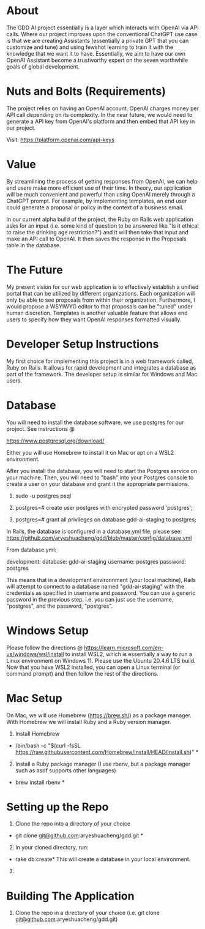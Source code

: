 # About #

The GDD AI project essentially is a layer which interacts with OpenAI via API calls. Where our project improves upon the conventional ChatGPT use case is that we are creating Assistants (essentially a private GPT that you can customize and tune) and using fewshot learning to train it with the knowledge that we want it to have. Essentially, we aim to have our own OpenAI Assistant become a trustworthy expert on the seven worthwhile goals of global development.

# Nuts and Bolts (Requirements)

The project relies on having an OpenAI account. OpenAI charges money per API call depending on its complexity. In the near future, we would need to generate a API key from OpenAI's platform and then embed that API key in our project.

Visit: https://platform.openai.com/api-keys

# Value #

By streamlining the process of getting responses from OpenAI, we can help end users make more efficient use of their time. In theory, our application will be much convenient and powerful than using OpenAI merely through a ChatGPT prompt. For example, by implementing templates, an end user could generate a proposal or policy in the context of a business email.

In our current alpha build of the project, the Ruby on Rails web application asks for an input (i.e. some kind of question to be answered like "Is it ethical to raise the drinking age restriction?") and it will then take that input and make an API call to OpenAI. It then saves the response in the Proposals table in the database. 

# The Future #

My present vision for our web application is to effectively establish a unified portal that can be utilized by different organizations. Each organization will only be able to see proposals from within their organization. Furthermore, I would propose a WSYIWYG editor to that proposals can be "tuned" under human discretion. Templates is another valuable feature that allows end users to specify how they want OpenAI responses formatted visually.

# Developer Setup Instructions #

My first choice for implementing this project is in a web framework called, Ruby on Rails. It allows for rapid development and integrates a database as part of the framework. The developer setup is similar for Windows and Mac users. 

# Database #

You will need to install the database software, we use postgres for our project. See instructions @

https://www.postgresql.org/download/

Either you will use Homebrew to install it on Mac or apt on a WSL2 environment.

After you install the database, you will need to start the Postgres service on your machine. Then, you will need to "bash" into your Postgres console to create a user on your database and grant it the appropriate permissions.

1. sudo -u postgres psql

2. postgres=# create user postgres with encrypted password 'postgres';
3. postgres=# grant all privileges on database gdd-ai-staging to postgres;

In Rails, the database is configured in a database.yml file, please see: 
https://github.com/aryeshuacheng/gdd/blob/master/config/database.yml

From database.yml:

development:
database: gdd-ai-staging
username: postgres
password: postgres

This means that in a development environnment (your local machine), Rails will attempt to connect to a database named "gdd-ai-staging" with the credentials as specified in username and password. You can use a generic password in the previous step, i.e. you can just use the username, "postgres", and the password, "postgres".

# Windows Setup #

Please follow the directions @ https://learn.microsoft.com/en-us/windows/wsl/install to install WSL2, which is essentially a way to run a Linux environment on Windows 11. Please use the Ubuntu 20.4.6 LTS build. Now that you have WSL2 installed, you can open a Linux terminal (or command prompt) and then follow the rest of the directions.

# Mac Setup #

On Mac, we will use Homebrew (https://brew.sh/) as a package manager. With Homebrew we will install Ruby and a Ruby version manager. 

1. Install Homebrew
* /bin/bash -c "$(curl -fsSL https://raw.githubusercontent.com/Homebrew/install/HEAD/install.sh)" *
2. Install a Ruby package manager (I use rbenv, but a package manager such as asdf supports other languages)
* brew install rbenv *

# Setting up the Repo
1. Clone the repo into a directory of your choice
* git clone git@github.com:aryeshuacheng/gdd.git *
2. In your cloned directory, run:
* rake db:create*
This will create a database in your local environment.

3. 
# Building The Application #

1. Clone the repo in a directory of your choice (i.e. git clone git@github.com:aryeshuacheng/gdd.git)
